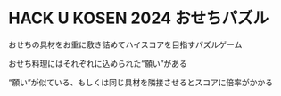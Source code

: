 # HACK U KOSEN 2024 おせちパズル

おせちの具材をお重に敷き詰めてハイスコアを目指すパズルゲーム

おせち料理にはそれぞれに込められた“願い”がある    

“願い”が似ている、もしくは同じ具材を隣接させるとスコアに倍率がかかる
